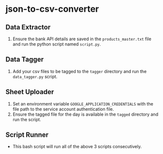 # json-to-csv-converter

## Data Extractor
1. Ensure the bank API details are saved in the `products_master.txt` file and run the python script named `script.py`.

## Data Tagger
1. Add your csv files to be tagged to the `tagger` directory and run the `data_tagger.py` script.

## Sheet Uploader
1. Set an environment variable `GOOGLE_APPLICATION_CREDENTIALS` with the file path to the service account authentication file.
2. Ensure the tagged file for the day is available in the `tagged` directory and run the script.

## Script Runner
- This bash script will run all of the above 3 scripts consecutively.